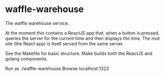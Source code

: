 # waffle-warehouse

The waffle warehouse service.

At the moment this contains a ReactJS app that, when a button is pressed,
queries the server for the current time and then displays the time.  The root
site (the React app) is itself served from the same server.

See the Makefile for basic structure.  Make builds both the ReactJS and golang
components.

Run as ./waffle-warehouse
Browse localhost:1323
